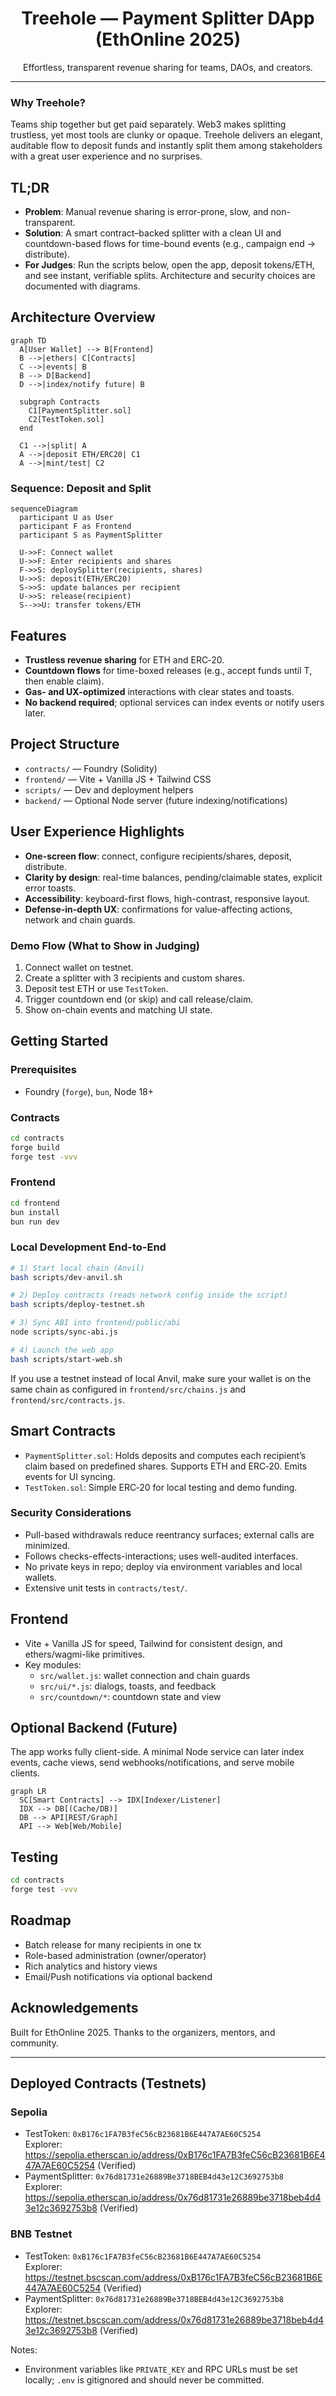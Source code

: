 <div align="center">

# Treehole — Payment Splitter DApp (EthOnline 2025)

Effortless, transparent revenue sharing for teams, DAOs, and creators.

</div>

---

### Why Treehole?

Teams ship together but get paid separately. Web3 makes splitting trustless, yet most tools are clunky or opaque. Treehole delivers an elegant, auditable flow to deposit funds and instantly split them among stakeholders with a great user experience and no surprises.

## TL;DR

- **Problem**: Manual revenue sharing is error-prone, slow, and non-transparent.
- **Solution**: A smart contract–backed splitter with a clean UI and countdown-based flows for time-bound events (e.g., campaign end → distribute).
- **For Judges**: Run the scripts below, open the app, deposit tokens/ETH, and see instant, verifiable splits. Architecture and security choices are documented with diagrams.

## Architecture Overview

```mermaid
graph TD
  A[User Wallet] --> B[Frontend]
  B -->|ethers| C[Contracts]
  C -->|events| B
  B --> D[Backend]
  D -->|index/notify future| B

  subgraph Contracts
    C1[PaymentSplitter.sol]
    C2[TestToken.sol]
  end

  C1 -->|split| A
  A -->|deposit ETH/ERC20| C1
  A -->|mint/test| C2
```

### Sequence: Deposit and Split

```mermaid
sequenceDiagram
  participant U as User
  participant F as Frontend
  participant S as PaymentSplitter

  U->>F: Connect wallet
  U->>F: Enter recipients and shares
  F->>S: deploySplitter(recipients, shares)
  U->>S: deposit(ETH/ERC20)
  S->>S: update balances per recipient
  U->>S: release(recipient)
  S-->>U: transfer tokens/ETH
```

## Features

- **Trustless revenue sharing** for ETH and ERC‑20.
- **Countdown flows** for time-boxed releases (e.g., accept funds until T, then enable claim).
- **Gas- and UX-optimized** interactions with clear states and toasts.
- **No backend required**; optional services can index events or notify users later.

## Project Structure

- `contracts/` — Foundry (Solidity)
- `frontend/` — Vite + Vanilla JS + Tailwind CSS
- `scripts/` — Dev and deployment helpers
- `backend/` — Optional Node server (future indexing/notifications)

## User Experience Highlights

- **One-screen flow**: connect, configure recipients/shares, deposit, distribute.
- **Clarity by design**: real-time balances, pending/claimable states, explicit error toasts.
- **Accessibility**: keyboard-first flows, high-contrast, responsive layout.
- **Defense-in-depth UX**: confirmations for value-affecting actions, network and chain guards.

### Demo Flow (What to Show in Judging)

1. Connect wallet on testnet.
2. Create a splitter with 3 recipients and custom shares.
3. Deposit test ETH or use `TestToken`.
4. Trigger countdown end (or skip) and call release/claim.
5. Show on-chain events and matching UI state.

## Getting Started

### Prerequisites

- Foundry (`forge`), `bun`, Node 18+

### Contracts

```bash
cd contracts
forge build
forge test -vvv
```

### Frontend

```bash
cd frontend
bun install
bun run dev
```

### Local Development End-to-End

```bash
# 1) Start local chain (Anvil)
bash scripts/dev-anvil.sh

# 2) Deploy contracts (reads network config inside the script)
bash scripts/deploy-testnet.sh

# 3) Sync ABI into frontend/public/abi
node scripts/sync-abi.js

# 4) Launch the web app
bash scripts/start-web.sh
```

If you use a testnet instead of local Anvil, make sure your wallet is on the same chain as configured in `frontend/src/chains.js` and `frontend/src/contracts.js`.

## Smart Contracts

- `PaymentSplitter.sol`: Holds deposits and computes each recipient’s claim based on predefined shares. Supports ETH and ERC‑20. Emits events for UI syncing.
- `TestToken.sol`: Simple ERC‑20 for local testing and demo funding.

### Security Considerations

- Pull-based withdrawals reduce reentrancy surfaces; external calls are minimized.
- Follows checks-effects-interactions; uses well-audited interfaces.
- No private keys in repo; deploy via environment variables and local wallets.
- Extensive unit tests in `contracts/test/`.

## Frontend

- Vite + Vanilla JS for speed, Tailwind for consistent design, and ethers/wagmi-like primitives.
- Key modules:
  - `src/wallet.js`: wallet connection and chain guards
  - `src/ui/*.js`: dialogs, toasts, and feedback
  - `src/countdown/*`: countdown state and view

## Optional Backend (Future)

The app works fully client-side. A minimal Node service can later index events, cache views, send webhooks/notifications, and serve mobile clients.

```mermaid
graph LR
  SC[Smart Contracts] --> IDX[Indexer/Listener]
  IDX --> DB[(Cache/DB)]
  DB --> API[REST/Graph]
  API --> Web[Web/Mobile]
```

## Testing

```bash
cd contracts
forge test -vvv
```

## Roadmap

- Batch release for many recipients in one tx
- Role-based administration (owner/operator)
- Rich analytics and history views
- Email/Push notifications via optional backend

## Acknowledgements

Built for EthOnline 2025. Thanks to the organizers, mentors, and community.

---

## Deployed Contracts (Testnets)

### Sepolia
- TestToken: `0xB176c1FA7B3feC56cB23681B6E447A7AE60C5254`  
  Explorer: https://sepolia.etherscan.io/address/0xB176c1FA7B3feC56cB23681B6E447A7AE60C5254 (Verified)
- PaymentSplitter: `0x76d81731e26889Be3718BEB4d43e12C3692753b8`  
  Explorer: https://sepolia.etherscan.io/address/0x76d81731e26889be3718beb4d43e12c3692753b8 (Verified)

### BNB Testnet
- TestToken: `0xB176c1FA7B3feC56cB23681B6E447A7AE60C5254`  
  Explorer: https://testnet.bscscan.com/address/0xB176c1FA7B3feC56cB23681B6E447A7AE60C5254 (Verified)
- PaymentSplitter: `0x76d81731e26889Be3718BEB4d43e12C3692753b8`  
  Explorer: https://testnet.bscscan.com/address/0x76d81731e26889be3718beb4d43e12c3692753b8 (Verified)

Notes:
- Environment variables like `PRIVATE_KEY` and RPC URLs must be set locally; `.env` is gitignored and should never be committed.
